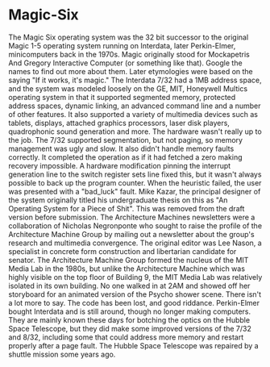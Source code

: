 # Magic-Six
The Magic Six operating system was the 32 bit successor to the original Magic 1-5 operating system running on Interdata, later Perkin-Elmer, minicomputers back in the 1970s. Magic originally stood for Mockapetris And Gregory Interactive Computer (or something like that). Google the names to find out more about them. Later etymologies were based on the saying "If it works, it's magic."
The Interdata 7/32 had a 1MB address space, and the system was modeled loosely on the GE, MIT, Honeywell Multics operating system in that it supported segmented memory, protected address spaces, dynamic linking, an advanced command line and a number of other features. It also supported a variety of multimedia devices such as tablets, displays, attached graphics processors, laser disk players, quadrophonic sound generation and more. 
The hardware wasn't really up to the job. The 7/32 supported segmentation, but not paging, so memory management was ugly and slow. It also didn't handle memory faults correctly. It completed the operation as if it had fetched a zero making recovery impossible. A hardware modification pinning the interrupt generation line to the switch register sets line fixed this, but it wasn't always possible to back up the program counter. When the heuristic failed, the user was presented with a "bad_luck" fault. Mike Kazar, the principal designer of the system originally titled his undergraduate thesis on this as "An Operating System for a Piece of Shit". This was removed from the draft version before submission.
The Architecture Machines newsletters were a collaboration of Nicholas Negronponte who sought to raise the profile of the Architecture Machine Group by mailing out a newsletter about the group's research and multimedia convergence. The original editor was Lee Nason, a specialist in concrete form construction and libertarian candidate for senator. The Architecture Machine Group formed the nucleus of the MIT Media Lab in the 1980s, but unlike the Architecture Machine which was highly visible on the top floor of Building 9, the MIT Media Lab was relatively isolated in its own building. No one walked in at 2AM and showed off her storyboard for an animated version of the Psycho shower scene.
There isn't a lot more to say. The code has been lost, and good riddance. Perkin-Elmer bought Interdata and is still around, though no longer making computers. They are mainly known these days for botching the optics on the Hubble Space Telescope, but they did make some improved versions of the 7/32 and 8/32, including some that could address more memory and restart properly after a page fault. The Hubble Space Telescope was repaired by a shuttle mission some years ago.
